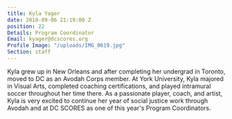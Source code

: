 ```yaml
---
title: Kyla Yager
date: 2018-09-06 21:19:00 Z
position: 22
Details: Program Coordinator
Email: kyager@dcscores.org
Profile Image: "/uploads/IMG_0619.jpg"
Section: staff
---
```


Kyla grew up in New Orleans and after completing her undergrad in Toronto, moved to DC as an Avodah Corps member. At York University, Kyla majored in Visual Arts, completed coaching certifications, and played intramural soccer throughout her time there. As a passionate player, coach, and artist, Kyla is very excited to continue her year of social justice work through Avodah and at DC SCORES as one of this year's Program Coordinators.
